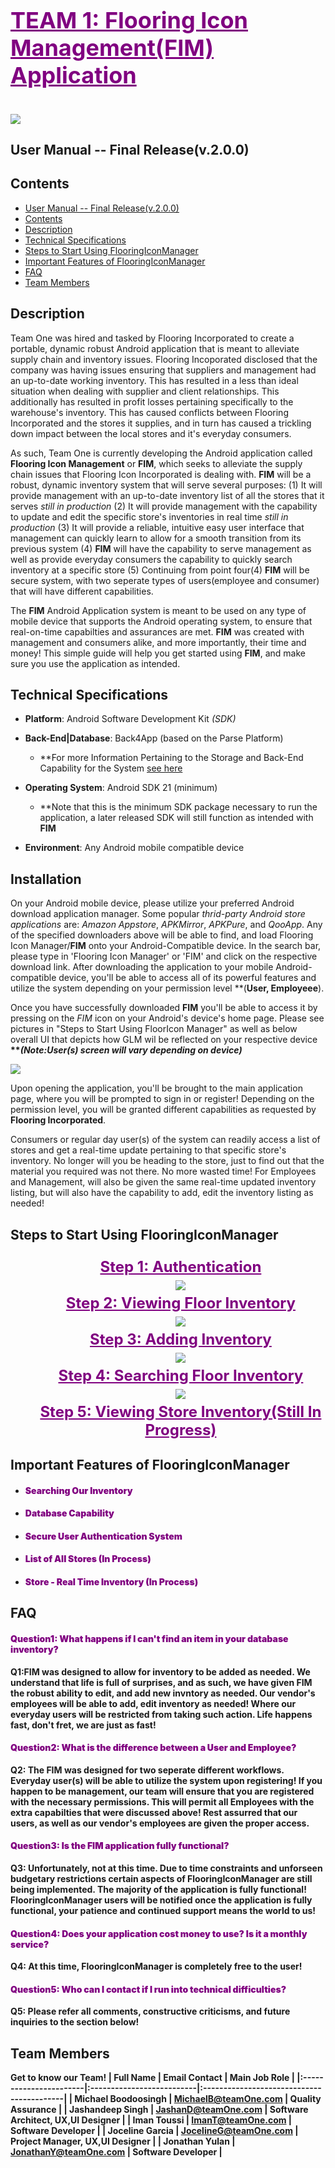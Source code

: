 <h1 style="color:purple;font-size:36px;text-decoration:underline">TEAM 1: Flooring Icon Management(FIM) Application<h1>
<img src="./wood_icon.jpg">

## User Manual -- Final Release(v.2.0.0)

## Contents

- [User Manual -- Final Release(v.2.0.0)](#user-manual----final-releasev200)
- [Contents](#contents)
- [Description](#description)
- [Technical Specifications](#technical-specifications)
- [Steps to Start Using FlooringIconManager](#steps-to-start-using-flooringiconmanager)
- [Important Features of FlooringIconManager](#important-features-of-flooringiconmanager)
- [FAQ](#faq)
- [Team Members](#team-members)

## Description

<p> Team One was hired and tasked by Flooring Incorporated to create a portable, dynamic robust Android application that is meant to alleviate supply chain and inventory issues. Flooring Incoporated disclosed that the company was having issues ensuring that suppliers and management had an up-to-date working inventory. This has resulted in a less than ideal situation when dealing with supplier and client relationships. This additionally has resulted in profit losses pertaining specifically to the warehouse's inventory. This has caused conflicts between Flooring Incorporated and the stores it supplies, and in turn has caused a trickling down impact between the local stores and it's everyday consumers.

As such, Team One is currently developing the Android application called <b>Flooring Icon Management</b> or <b>FIM</b>, which seeks to alleviate the supply chain issues that Flooring Icon Incorporated is dealing with. <b>FIM</b> will be a robust, dynamic inventory system that will serve several purposes: (1) It will provide management with an up-to-date inventory list of all the stores that it serves _still in production_ (2) It will provide management with the capability to update and edit the specific store's inventories in real time _still in production_ (3) It will provide a reliable, intuitive easy user interface that management can quickly learn to allow for a smooth transition from its previous system (4) <b>FIM</b> will have the capability to serve management as well as provide everyday consumers the capability to quickly search inventory at a specific store (5) Continuing from point four(4) <b>FIM</b> will be secure system, with two seperate types of users(employee and consumer) that will have different capabilities.

The <b>FIM</b> Android Application system is meant to be used on any type of mobile device that supports the Android operating system, to ensure that real-on-time capabilties and assurances are met. <b>FIM</b> was created with management and consumers alike, and more importantly, their time and money! This simple guide will help you get started using <b>FIM</b>, and make sure you use the application as intended.

</p>

## Technical Specifications

- <b>Platform</b>: Android Software Development Kit _(SDK)_

- <b>Back-End|Database</b>: Back4App (based on the Parse Platform)<br>

  - \*\*<span class="sub-class">For more Information Pertaining to the Storage and Back-End Capability for the System [see here](https://www.youtube.com/watch?list=PL_lJrbgUtzded_bF8KVl_puWZ-zDCLw7R&time_continue=3&v=vLfIDscFgQI&feature=emb_logo)</span>

- <b>Operating System</b>: Android SDK 21 (minimum)<br>

  - \*\*<span class="sub-class">Note that this is the minimum SDK package necessary to run the application, a later released SDK will still function as intended with <b>FIM</b></span>

- <b>Environment</b>: Any Android mobile compatible device

<h2>Installation</h2>

On your Android mobile device, please utilize your preferred Android download application manager. Some popular _thrid-party Android store applications_ are: _Amazon Appstore_, _APKMirror_, _APKPure_, and _QooApp_. Any of the specified downloaders above will be able to find, and load Flooring Icon Manager/<b>FIM</b> onto your Android-Compatible device. In the search bar, please type in 'Flooring Icon Manager' or 'FIM' and click on the respective download link. After downloading the application to your mobile Android-compatible device, you'll be able to access all of its powerful features and utilize the system depending on your permission level \*\*(<b>User, Employeee</b>).

Once you have successfully downloaded <b>FIM</b> you'll be able to access it by pressing on the _FIM_ icon on your Android's device's home page. Please see pictures in "Steps to Start Using FloorIcon Manager" as well as below overall UI that depicts how GLM wil be reflected on your respective device <b>\*\*_(Note:User(s) screen will vary depending on device)_</b>
  
  <img src="./Finished_UI.PNG">

Upon opening the application, you'll be brought to the main application page, where you will be prompted to sign in or register! Depending on the permission level, you will be granted different capabilities as requested by <b>Flooring Incorporated</b>.

Consumers or regular day user(s) of the system can readily access a list of stores and get a real-time update pertaining to that specific store's inventory. No longer will you be heading to the store, just to find out that the material you required was not there. No more wasted time! For Employees and Management, will also be given the same real-time updated inventory listing, but will also have the capability to add, edit the inventory listing as needed!

## Steps to Start Using FlooringIconManager

  <ul style="color:purple;font-size:24px;text-align: center;list-style-position:inside;list-style-type:none;">
    <li style="text-decoration:underline;font-weight:bold"><b>Step 1: Authentication</b><br><img src="./login_screen.png"></li>
    <li style="text-decoration:underline;font-weight:bold"><b>Step 2: Viewing Floor Inventory</b><br><img src="./floor_database.png"></li>
    <li style="text-decoration:underline;font-weight:bold"><b>Step 3: Adding Inventory<b><br><img src="./search_floor.png"></li>
    <li style="text-decoration:underline;font-weight:bold"><b>Step 4: Searching Floor Inventory</b><br><img src="./search_floor_2.png"></li>
    <li style="text-decoration:underline;font-weight:bold"><b>Step 5: Viewing Store Inventory(Still In Progress)</b><br></li>
  </ul>

## Important Features of FlooringIconManager

- <h4 style="color:purple;font-weight:bolder"> Searching Our Inventory </h4>
- <h4 style="color:purple;font-weight:bolder"> Database Capability </h4>
- <h4 style="color:purple;font-weight:bolder"> Secure User Authentication System </h4>
- <h4 style="color:purple;font-weight:bolder"> List of All Stores (In Process) </h4>
- <h4 style="color:purple;font-weight:bolder"> Store - Real Time Inventory (In Process) </h4>

## FAQ

<h4 style="color:purple;font-weight:bolder">Question1: What happens if I can't find an item in your database inventory?</h4>

<b>Q1:</b>FIM was designed to allow for inventory to be added as needed. We understand that life is full of surprises, and as such, we have given FIM the robust ability to edit, and add new invntory as needed. Our vendor's employees will be able to add, edit inventory as needed! Where our everyday users will be restricted from taking such action. Life happens fast, don't fret, we are just as fast!

<h4 style="color:purple;font-weight:bolder">Question2: What is the difference between a User and Employee?</h4>

<b>Q2:</b> The FIM was designed for two seperate different workflows. Everyday user(s) will be able to utilize the system upon registering! If you happen to be management, our team will ensure that you are registered with the necessary permissions. This will permit all Employees with the extra capabilties that were discussed above! Rest assurred that our users, as well as our vendor's employees are given the proper access.

<h4 style="color:purple;font-weight:bolder">Question3: Is the FIM application fully functional?</h4>

<b>Q3:</b> Unfortunately, not at this time. Due to time constraints and unforseen budgetary restrictions certain aspects of FlooringIconManager are still being implemented. The majority of the application is fully functional! FlooringIconManager users will be notified once the application is fully functional, your patience and continued support means the world to us!

<h4 style="color:purple;font-weight:bolder">Question4: Does your application cost money to use? Is it a monthly service?</h4>

<b>Q4:</b> At this time, FlooringIconManager is completely free to the user!

<h4 style="color:purple;font-weight:bolder">Question5: Who can I contact if I run into technical difficulties?</h4>

<b>Q5:</b> Please refer all comments, constructive criticisms, and future inquiries to the section below!<br>

## Team Members

Get to know our Team!
| Full Name | Email Contact | Main Job Role |
|:-----------------------|:--------------------------|:------------------------------------------|
| Michael Boodoosingh | MichaelB@teamOne.com | Quality Assurance |
| Jashandeep Singh | JashanD@teamOne.com | Software Architect, UX,UI Designer |
| Iman Toussi | ImanT@teamOne.com | Software Developer |
| Joceline Garcia | JocelineG@teamOne.com | Project Manager, UX,UI Designer |
| Jonathan Yulan | JonathanY@teamOne.com | Software Developer |
